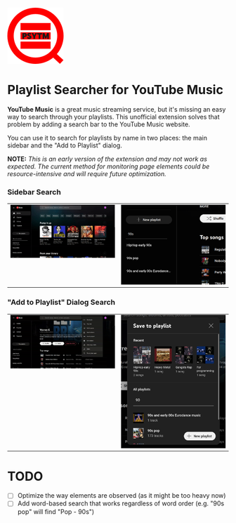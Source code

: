 <p>
  <img src="src/img/logo128x128.png" alt="Extension icon" width="128"/>
</p>

# Playlist Searcher for YouTube Music

**YouTube Music** is a great music streaming service, but it's missing an easy way to search through your playlists. This unofficial extension solves that problem by adding a search bar to the YouTube Music website.

You can use it to search for playlists by name in two places: the main sidebar and the "Add to Playlist" dialog.

**NOTE:** _This is an early version of the extension and may not work as expected. The current method for monitoring page elements could be resource-intensive and will require future optimization._

### Sidebar Search
<table>
  <tr>
    <td valign="top"><img src="media/sidebar_search.gif" alt="Sidebar search demo" width="400"/></td>
    <td valign="top"><img src="media/sidebar_search_screenshot.png" alt="Sidebar search screenshot" width="400"/></td>
  </tr>
</table>

### "Add to Playlist" Dialog Search
<table>
  <tr>
    <td valign="top"><img src="media/add_to_playlist_search.gif" alt="Add to playlist search demo" width="400"/></td>
    <td valign="top"><img src="media/add_to_playlist_search_screenshot.png" alt="Add to playlist search screenshot" width="400"/></td>
  </tr>
</table>

# TODO

- [ ] Optimize the way elements are observed (as it might be too heavy now)
- [ ] Add word-based search that works regardless of word order (e.g. "90s pop" will find "Pop - 90s")